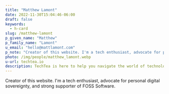 ```yaml
---
title: "Matthew Lamont"
date: 2022-11-30T15:04:46-06:00
draft: false
keywords:
  - h-card
slug: /matthew-lamont
p_given_name: "Matthew"
p_family_name: "Lamont"
u_email: "hello@mattlamont.com"
p_note: "Creator of this website. I'm a tech enthusiast, advocate for personal digital sovereignty, and strong supporter of FOSS Software."
photo: /img/people/matthew_lamont.webp
u-url: techtea.io
description: TechTea is here to help you navigate the world of technology.
---
```


Creator of this website. I'm a tech enthusiast, advocate for personal digital sovereignty, and strong supporter of FOSS Software. 
